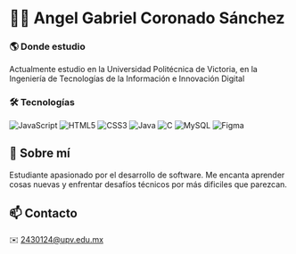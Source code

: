 # 👨‍💻 Angel Gabriel Coronado Sánchez  

### 🌎 Donde estudio
Actualmente estudio en la Universidad Politécnica de Victoria, en la Ingeniería de Tecnologías de la Información e Innovación Digital

### 🛠️ Tecnologías  
![JavaScript](https://img.shields.io/badge/-JavaScript-F7DF1E?logo=javascript&logoColor=black)
![HTML5](https://img.shields.io/badge/-HTML5-E34F26?logo=html5&logoColor=white)
![CSS3](https://img.shields.io/badge/-CSS3-1572B6?logo=css3&logoColor=white)
![Java](https://img.shields.io/badge/-Java-007396?logo=java&logoColor=white)
![C](https://img.shields.io/badge/-C-A8B9CC?logo=c&logoColor=black)
![MySQL](https://img.shields.io/badge/-MySQL-4479A1?logo=mysql&logoColor=white)
![Figma](https://img.shields.io/badge/-Figma-F24E1E?logo=figma&logoColor=white)

## 📌 Sobre mí  
Estudiante apasionado por el desarrollo de software. Me encanta aprender cosas nuevas y enfrentar desafíos técnicos por más dificiles que parezcan. 

## 📫 Contacto  
✉️ [2430124@upv.edu.mx](mailto:2430124@upv.edu.mx)  
